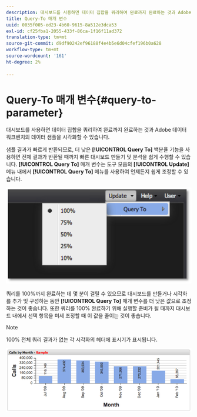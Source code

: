 ```yaml
---
description: 대시보드를 사용하면 데이터 집합을 쿼리하여 완료까지 완료하는 것과 Adobe 데이터 워크벤치의 데이터 샘플을 시각화할 수 있습니다.
title: Query-To 매개 변수
uuid: 0035f005-ed23-4b60-9615-8a512e3dca53
exl-id: cf25fba1-2055-433f-86ca-1f16f11ad372
translation-type: tm+mt
source-git-commit: d9df90242ef96188f4e4b5e6d04cfef196b0a628
workflow-type: tm+mt
source-wordcount: '161'
ht-degree: 2%

---
```


# Query-To 매개 변수{#query-to-parameter}

대시보드를 사용하면 데이터 집합을 쿼리하여 완료까지 완료하는 것과 Adobe 데이터 워크벤치의 데이터 샘플을 시각화할 수 있습니다.

샘플 결과가 빠르게 반환되므로, 더 낮은 **[!UICONTROL Query To]** 백분율 기능을 사용하면 전체 결과가 반환될 때까지 빠른 대시보드 만들기 및 분석을 쉽게 수행할 수 있습니다. **[!UICONTROL Query To]** 매개 변수는 도구 모음의 **[!UICONTROL Update]** 메뉴 내에서 **[!UICONTROL Query To]** 메뉴를 사용하여 언제든지 쉽게 조정할 수 있습니다.

![](assets/query_to.png)

쿼리를 100%까지 완료하는 데 몇 분이 걸릴 수 있으므로 대시보드를 만들거나 시각화를 추가 및 구성하는 동안 **[!UICONTROL Query To]** 매개 변수를 더 낮은 값으로 조정하는 것이 좋습니다. 또한 쿼리를 100% 완료하기 위해 실행할 준비가 될 때까지 대시보드 내에서 선택 항목을 미세 조정할 때 이 값을 줄이는 것이 좋습니다.

>[!NOTE]
>
>100% 전체 쿼리 결과가 없는 각 시각화의 헤더에 표시기가 표시됩니다.

![](assets/query_to2.png)
